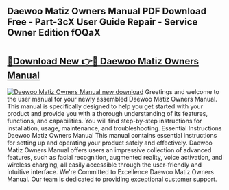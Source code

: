 ## Daewoo Matiz Owners Manual PDF Download Free - Part-3cX User Guide Repair - Service Owner Edition fOQaX

# <h2><a href="http://cf18167.oget.top/?id=Daewoo+Matiz+Owners+Manual">🔗Download New 👉🔴 Daewoo Matiz Owners Manual</a></h2>

[![Daewoo Matiz Owners Manual new download](https://i.imgur.com/5g1atiW.png)](http://cf18167.oget.top/?id=Daewoo+Matiz+Owners+Manual)
Greetings and welcome to the user manual for your newly assembled Daewoo Matiz Owners Manual. This manual is specifically designed to help you get started with your product and provide you with a thorough understanding of its features, functions, and capabilities. You will find step-by-step instructions for installation, usage, maintenance, and troubleshooting. Essential Instructions Daewoo Matiz Owners Manual This manual contains essential instructions for setting up and operating your product safely and effectively. Daewoo Matiz Owners Manual offers users an impressive collection of advanced features, such as facial recognition, augmented reality, voice activation, and wireless charging, all easily accessible through the user-friendly and intuitive interface. We're Committed to Excellence Daewoo Matiz Owners Manual. Our team is dedicated to providing exceptional customer support.
